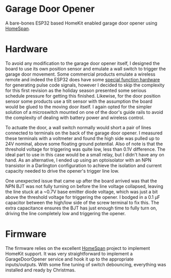# Garage Door Opener

A bare-bones ESP32 based HomeKit enabled garage door opener using [HomeSpan](https://github.com/HomeSpan/HomeSpan).

# Hardware

To avoid any modification to the garage door opener itself, I designed the board to use its own position sensor and emulate a wall switch to trigger the garage door movement. Some commercial products emulate a wireless remote and indeed the ESP32 does have some [special function hardware](https://github.com/HomeSpan/HomeSpan/blob/master/docs/RMT.md) for generating pulse code signals, however I decided to skip the complexity for this first revision as the holiday season presented some serious schedule pressure for getting this finished. Likewise, for the door position sensor some products use a tilt sensor with the assumption the board would be glued to the moving door itself. I again opted for the simpler solution of a microswitch mounted on one of the door's guide rails to avoid the complexity of dealing with battery power and wireless control.

To actuate the door, a wall switch normally would short a pair of lines connected to terminals on the back of the garage door opener. I measured these terminals with a voltmeter and found the high side was pulled up to 24V nominal, above some floating ground potential. Also of note is that the threshold voltage for triggering was quite low, less than 0.1V difference. The ideal part to use in this case would be a small relay, but I didn't have any on hand. As an alternative, I ended up using an optoisolator with an NPN transistor in a Darlington configuration to achieve the isolation and current capacity needed to drive the opener's trigger line low.

One unexpected issue that came up after the board arrived was that the NPN BJT was not fully turning on before the line voltage collapsed, leaving the line stuck at a ~0.7V base emitter diode voltage, which was just a bit above the threshold voltage for triggering the opener. I bodged in a 0.1 µF capacitor between the high/low side of the screw terminal to fix this. The extra capacitance ensures the BJT has just enough time to fully turn on, driving the line completely low and triggering the opener.

# Firmware

The firmware relies on the excellent [HomeSpan](https://github.com/HomeSpan/HomeSpan) project to implement HomeKit support. It was very straightforward to implement a GarageDoorOpener service and hook it up to the appropriate inputs/outputs. With some fine tuning of switch debouncing, everything was installed and ready by Christmas.
